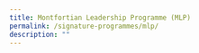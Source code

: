 ```yaml
---
title: Montfortian Leadership Programme (MLP)
permalink: /signature-programmes/mlp/
description: ""
---
```

